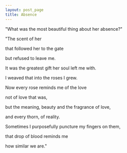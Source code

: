 ```yaml
---
layout: post_page
title: Absence
---
```


"What was the most beautiful thing about her absence?"

"The scent of her

that followed her to the gate

but refused to leave me.

It was the greatest gift her soul left me with.

I weaved that into the roses I grew.

Now every rose reminds me of the love

not of love that was,

but the meaning, beauty and the fragrance of love,

and every thorn, of reality.

Sometimes I purposefully puncture my fingers on them,

that drop of blood reminds me

how similar we are."
